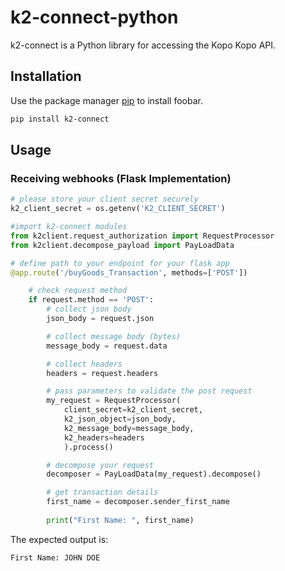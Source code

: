 # k2-connect-python

k2-connect is a Python library for accessing the Kopo Kopo API.

## Installation

Use the package manager [pip](https://pip.pypa.io/en/stable/) to install foobar.

```bash
pip install k2-connect
```

## Usage
### Receiving webhooks (Flask Implementation)

```python
# please store your client secret securely
k2_client_secret = os.getenv('K2_CLIENT_SECRET')

#import k2-connect modules
from k2client.request_authorization import RequestProcessor
from k2client.decompose_payload import PayLoadData

# define path to your endpoint for your flask app
@app.route('/buyGoods_Transaction', methods=['POST'])

    # check request method
    if request.method == 'POST':
        # collect json body
        json_body = request.json

        # collect message body (bytes)
        message_body = request.data

        # collect headers
        headers = request.headers

        # pass parameters to validate the post request
        my_request = RequestProcessor(
            client_secret=k2_client_secret,
            k2_json_object=json_body,
            k2_message_body=message_body,
            k2_headers=headers
            ).process()

        # decompose your request
        decomposer = PayLoadData(my_request).decompose()

        # get transaction details
        first_name = decomposer.sender_first_name
        
        print("First Name: ", first_name)
```
The expected output is:
```
First Name: JOHN DOE
```